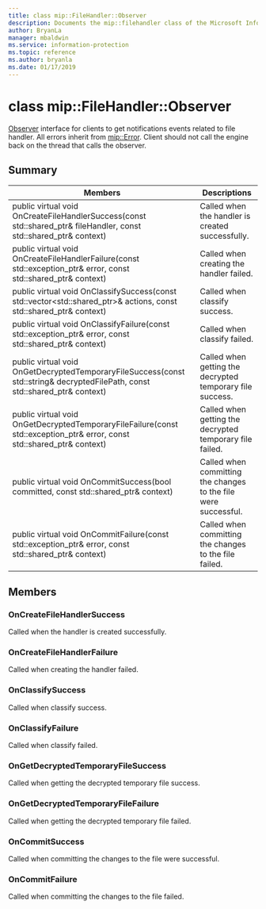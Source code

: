 ```yaml
---
title: class mip::FileHandler::Observer 
description: Documents the mip::filehandler class of the Microsoft Information Protection (MIP) SDK.
author: BryanLa
manager: mbaldwin
ms.service: information-protection
ms.topic: reference
ms.author: bryanla
ms.date: 01/17/2019
---
```


# class mip::FileHandler::Observer 
[Observer](class_mip_filehandler_observer.md) interface for clients to get notifications events related to file handler.
All errors inherit from [mip::Error](class_mip_error.md). 
Client should not call the engine back on the thread that calls the observer.
  
## Summary
 Members                        | Descriptions                                
--------------------------------|---------------------------------------------
public virtual void OnCreateFileHandlerSuccess(const std::shared_ptr<FileHandler>& fileHandler, const std::shared_ptr<void>& context)  |  Called when the handler is created successfully.
public virtual void OnCreateFileHandlerFailure(const std::exception_ptr& error, const std::shared_ptr<void>& context)  |  Called when creating the handler failed.
public virtual void OnClassifySuccess(const std::vector<std::shared_ptr<Action>>& actions, const std::shared_ptr<void>& context)  |  Called when classify success.
public virtual void OnClassifyFailure(const std::exception_ptr& error, const std::shared_ptr<void>& context)  |  Called when classify failed.
public virtual void OnGetDecryptedTemporaryFileSuccess(const std::string& decryptedFilePath, const std::shared_ptr<void>& context)  |  Called when getting the decrypted temporary file success.
public virtual void OnGetDecryptedTemporaryFileFailure(const std::exception_ptr& error, const std::shared_ptr<void>& context)  |  Called when getting the decrypted temporary file failed.
public virtual void OnCommitSuccess(bool committed, const std::shared_ptr<void>& context)  |  Called when committing the changes to the file were successful.
public virtual void OnCommitFailure(const std::exception_ptr& error, const std::shared_ptr<void>& context)  |  Called when committing the changes to the file failed.
  
## Members
  
### OnCreateFileHandlerSuccess
Called when the handler is created successfully.
  
### OnCreateFileHandlerFailure
Called when creating the handler failed.
  
### OnClassifySuccess
Called when classify success.
  
### OnClassifyFailure
Called when classify failed.
  
### OnGetDecryptedTemporaryFileSuccess
Called when getting the decrypted temporary file success.
  
### OnGetDecryptedTemporaryFileFailure
Called when getting the decrypted temporary file failed.
  
### OnCommitSuccess
Called when committing the changes to the file were successful.
  
### OnCommitFailure
Called when committing the changes to the file failed.